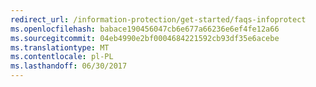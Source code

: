 ```yaml
---
redirect_url: /information-protection/get-started/faqs-infoprotect
ms.openlocfilehash: babace190456047cb6e677a66236e6ef4fe12a66
ms.sourcegitcommit: 04eb4990e2bf0004684221592cb93df35e6acebe
ms.translationtype: MT
ms.contentlocale: pl-PL
ms.lasthandoff: 06/30/2017
---
```

